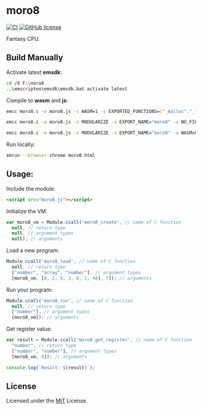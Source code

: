 # moro8

[![CI](https://github.com/Nauja/moro8/actions/workflows/CI.yml/badge.svg)](https://github.com/Nauja/moro8/actions/workflows/CI.yml)
[![GitHub license](https://img.shields.io/badge/license-MIT-blue.svg)](https://raw.githubusercontent.com/Nauja/moro8/master/LICENSE)

Fantasy CPU.

## Build Manually

Activate latest **emsdk**:

```bash
cd /d F:\moro8
..\emscripten\emsdk\emsdk.bat activate latest
```

Compile to **wasm** and **js**:

```bash
emcc moro8.c -o moro8.js -s WASM=1 -s EXPORTED_FUNCTIONS=["_malloc","_free"] -s EXPORTED_RUNTIME_METHODS=ccall

emcc moro8.c -o moro8.js -s MODULARIZE -s EXPORT_NAME="moro8" -s NO_FILESYSTEM=1 -s EXPORTED_FUNCTIONS=["_malloc","_free"] -s EXPORTED_RUNTIME_METHODS=ccall

emcc moro8.c -o moro8.js -s MODULARIZE -s EXPORT_NAME="moro8" -s WASM=0 -s NO_FILESYSTEM=1 -s EXPORTED_FUNCTIONS=["_malloc","_free"] -s EXPORTED_RUNTIME_METHODS=ccall
```

Run locally:

```bash
emrun --browser chrome moro8.html
```

## Usage:

Include the module:

```html
<script src="moro8.js"></script>
```

Initialize the VM:

```js
var moro8_vm = Module.ccall('moro8_create', // name of C function
  null, // return type
  null, // argument types
  null); // arguments
```

Load a new program:

```js
Module.ccall('moro8_load', // name of C function
  null, // return type
  ["number", "array", "number"], // argument types
  [moro8_vm, [0, 2, 9, 3, 8, 1, 48], 7]); // arguments
```

Run your program:

```js
Module.ccall('moro8_run', // name of C function
  null, // return type
  ["number"], // argument types
  [moro8_vm]); // arguments
```

Get register value:

```js
var result = Module.ccall('moro8_get_register', // name of C function
  "number", // return type
  ["number", "number"], // argument types
  [moro8_vm, 0]); // arguments

console.log(`Result: ${result}`);
```

## License

Licensed under the [MIT](LICENSE) License.
